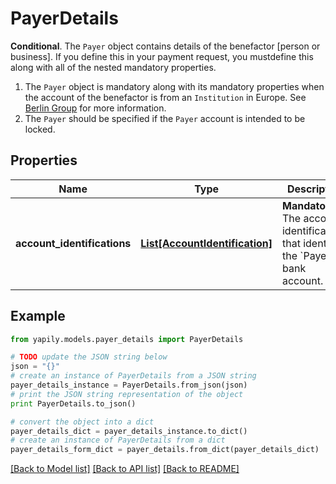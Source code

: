 # PayerDetails

__Conditional__. The `Payer` object contains details of the benefactor [person or business]. If you define this in your payment request, you mustdefine this along with all of the nested mandatory properties.<ol>     <li>The `Payer` object is mandatory along with its mandatory properties when the account of the benefactor is from an `Institution` in Europe.          See [Berlin Group](https://docs.yapily.com/pages/knowledge/open-banking/berlin_group/) for more information.</li>     <li>The `Payer` should be specified if the `Payer` account is intended to be locked.</li></ol>

## Properties

Name | Type | Description | Notes
------------ | ------------- | ------------- | -------------
**account_identifications** | [**List[AccountIdentification]**](AccountIdentification.md) | __Mandatory__. The account identifications that identify the &#x60;Payer&#x60; bank account. | 

## Example

```python
from yapily.models.payer_details import PayerDetails

# TODO update the JSON string below
json = "{}"
# create an instance of PayerDetails from a JSON string
payer_details_instance = PayerDetails.from_json(json)
# print the JSON string representation of the object
print PayerDetails.to_json()

# convert the object into a dict
payer_details_dict = payer_details_instance.to_dict()
# create an instance of PayerDetails from a dict
payer_details_form_dict = payer_details.from_dict(payer_details_dict)
```
[[Back to Model list]](../README.md#documentation-for-models) [[Back to API list]](../README.md#documentation-for-api-endpoints) [[Back to README]](../README.md)


